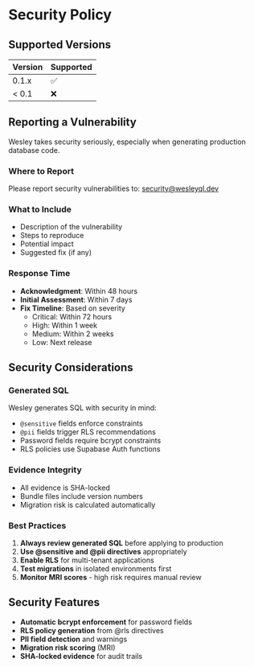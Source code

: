 # Security Policy

## Supported Versions

| Version | Supported          |
| ------- | ------------------ |
| 0.1.x   | :white_check_mark: |
| < 0.1   | :x:                |

## Reporting a Vulnerability

Wesley takes security seriously, especially when generating production database code.

### Where to Report

Please report security vulnerabilities to: security@wesleyql.dev

### What to Include

- Description of the vulnerability
- Steps to reproduce
- Potential impact
- Suggested fix (if any)

### Response Time

- **Acknowledgment**: Within 48 hours
- **Initial Assessment**: Within 7 days
- **Fix Timeline**: Based on severity
  - Critical: Within 72 hours
  - High: Within 1 week
  - Medium: Within 2 weeks
  - Low: Next release

## Security Considerations

### Generated SQL

Wesley generates SQL with security in mind:
- `@sensitive` fields enforce constraints
- `@pii` fields trigger RLS recommendations
- Password fields require bcrypt constraints
- RLS policies use Supabase Auth functions

### Evidence Integrity

- All evidence is SHA-locked
- Bundle files include version numbers
- Migration risk is calculated automatically

### Best Practices

1. **Always review generated SQL** before applying to production
2. **Use @sensitive and @pii directives** appropriately
3. **Enable RLS** for multi-tenant applications
4. **Test migrations** in isolated environments first
5. **Monitor MRI scores** - high risk requires manual review

## Security Features

- **Automatic bcrypt enforcement** for password fields
- **RLS policy generation** from @rls directives
- **PII field detection** and warnings
- **Migration risk scoring** (MRI)
- **SHA-locked evidence** for audit trails